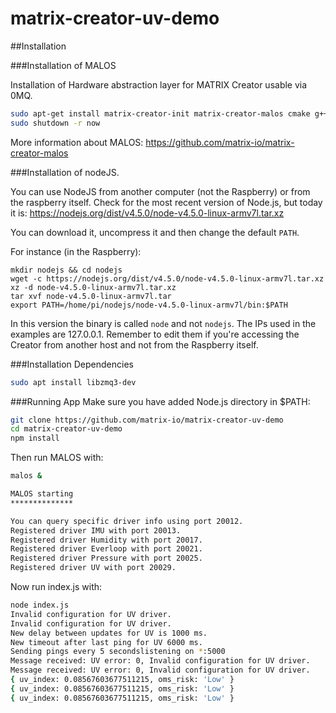 # matrix-creator-uv-demo

##Installation

###Installation of MALOS

Installation of Hardware abstraction layer for MATRIX Creator usable via 0MQ. 

```sh
sudo apt-get install matrix-creator-init matrix-creator-malos cmake g++ git
sudo shutdown -r now
```

More information about MALOS: https://github.com/matrix-io/matrix-creator-malos

###Installation of nodeJS.

You can use NodeJS from another computer (not the Raspberry) or from the raspberry itself.
Check for the most recent version of Node.js, but today it is: https://nodejs.org/dist/v4.5.0/node-v4.5.0-linux-armv7l.tar.xz

You can download it, uncompress it and then change the default `PATH`.

For instance (in the Raspberry):

    mkdir nodejs && cd nodejs
    wget -c https://nodejs.org/dist/v4.5.0/node-v4.5.0-linux-armv7l.tar.xz
    xz -d node-v4.5.0-linux-armv7l.tar.xz
    tar xvf node-v4.5.0-linux-armv7l.tar
    export PATH=/home/pi/nodejs/node-v4.5.0-linux-armv7l/bin:$PATH

In this version the binary is called `node` and not `nodejs`. The IPs used in the examples are 127.0.0.1. Remember to edit them if you're accessing the Creator from another host and not from the Raspberry itself.

###Installation Dependencies

```sh
sudo apt install libzmq3-dev
```

###Running App
Make sure you have added Node.js directory in $PATH: 

```sh
git clone https://github.com/matrix-io/matrix-creator-uv-demo
cd matrix-creator-uv-demo
npm install
```
 
Then run MALOS with:

```sh
malos & 

MALOS starting
**************

You can query specific driver info using port 20012.
Registered driver IMU with port 20013.
Registered driver Humidity with port 20017.
Registered driver Everloop with port 20021.
Registered driver Pressure with port 20025.
Registered driver UV with port 20029.

```
Now run index.js with:

```sh
node index.js
Invalid configuration for UV driver.
Invalid configuration for UV driver.
New delay between updates for UV is 1000 ms.
New timeout after last ping for UV 6000 ms.
Sending pings every 5 secondslistening on *:5000
Message received: UV error: 0, Invalid configuration for UV driver.
Message received: UV error: 0, Invalid configuration for UV driver.
{ uv_index: 0.08567603677511215, oms_risk: 'Low' }
{ uv_index: 0.08567603677511215, oms_risk: 'Low' }
{ uv_index: 0.08567603677511215, oms_risk: 'Low' }
```


